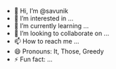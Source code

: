 - 👋 Hi, I’m @savunik
- 👀 I’m interested in ...
- 🌱 I’m currently learning ...
- 💞️ I’m looking to collaborate on ...
- 📫 How to reach me ...
- 😄 Pronouns: It, Those, Greedy
- ⚡ Fun fact: ...

<!---
savunik/savunik is a ✨ special ✨ repository because its `README.md` (this file) appears on your GitHub profile.
You can click the Preview link to take a look at your changes.
--->
